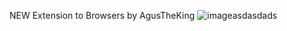 NEW Extension to Browsers by AgusTheKing
![imageasdasdads](https://github.com/user-attachments/assets/cb85f5b5-da31-4acd-b0d6-3301e576d048)

